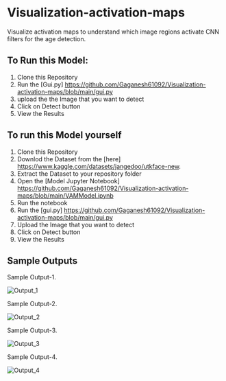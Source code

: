 # Visualization-activation-maps
Visualize activation maps to understand which image regions activate CNN filters for the age detection.
## To Run this Model:
1. Clone this Repository
2. Run the [Gui.py] https://github.com/Gaganesh61092/Visualization-activation-maps/blob/main/gui.py
3. upload the the Image that you want to detect
4. Click on Detect button
5. View the Results


## To run this Model yourself
1. Clone this Repository
2. Downlod the Dataset from the [here] https://www.kaggle.com/datasets/jangedoo/utkface-new.
3. Extract the Dataset to your repository folder
4. Open the [Model Jupyter Notebook] https://github.com/Gaganesh61092/Visualization-activation-maps/blob/main/VAMModel.ipynb
5. Run the notebook
6. Run the [gui.py] https://github.com/Gaganesh61092/Visualization-activation-maps/blob/main/gui.py
7. Upload the Image that you want to detect
8. Click on Detect button
9. View the Results


## Sample Outputs
Sample Output-1.

![Output_1](https://github.com/Gaganesh61092/Visualization-activation-maps/assets/168741795/995c331f-fa2d-4d1f-83a6-b3ccc244cc26)

Sample Output-2.

![Output_2](https://github.com/Gaganesh61092/Visualization-activation-maps/assets/168741795/898dcd4f-5427-43ed-956c-fb067c4532a5)

Sample Output-3.

![Output_3](https://github.com/Gaganesh61092/Visualization-activation-maps/assets/168741795/05b0f851-2c16-4e12-8281-86bc530a0c5c)

Sample Output-4.

![Output_4](https://github.com/Gaganesh61092/Visualization-activation-maps/assets/168741795/3a768e5c-02e4-4e99-bf48-9b3ec7498253)

